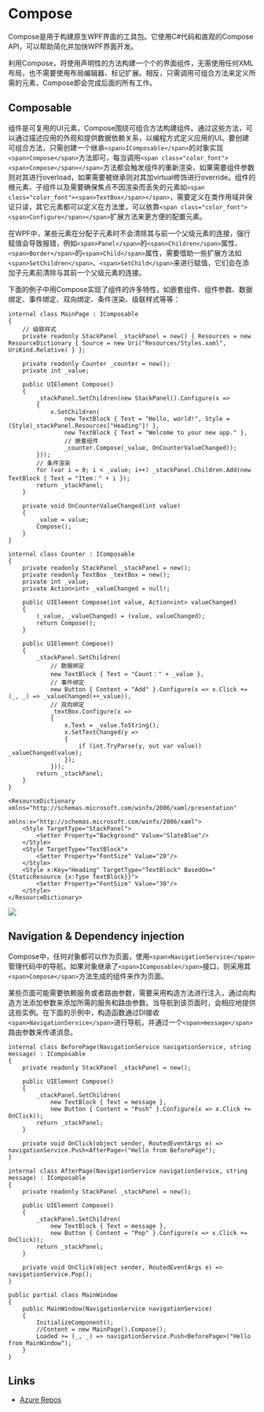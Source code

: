 # Compose

Compose是用于构建原生WPF界面的工具包。它使用C#代码和直观的Compose API，可以帮助简化并加快WPF界面开发。

利用Compose，将使用声明性的方法构建一个个的界面组件，无需使用任何XML布局，也不需要使用布局编辑器、标记扩展。相反，只需调用可组合方法来定义所需的元素，Compose即会完成后面的所有工作。

## Composable

组件是可复用的UI元素，Compose围绕可组合方法构建组件。通过这些方法，可以通过描述应用的外观和提供数据依赖关系，以编程方式定义应用的UI。要创建可组合方法，只需创建一个继承`<span>IComposable</span>`的对象实现`<span>Compose</span>`方法即可，每当调用`<span class="color_font"><span>Compose</span></span>`方法都会触发组件的重新渲染，如果需要组件参数则对其进行overload，如果需要被继承则对其加virtual修饰进行override。组件的根元素、子组件以及需要确保焦点不因渲染而丢失的元素如`<span class="color_font"><span>TextBox</span></span>`，需要定义在类作用域并保证只读，其它元素都可以定义在方法里，可以依靠`<span class="color_font"><span>Configure</span></span>`扩展方法来更方便的配置元素。

在WPF中，某些元素在分配子元素时不会清除其与前一个父级元素的连接，强行赋值会导致报错，例如`<span>Panel</span>`的`<span>Children</span>`属性、`<span>Border</span>`的`<span>Child</span>`属性，需要借助一些扩展方法如`<span>SetChildren</span>`、`<span>SetChild</span>`来进行赋值，它们会在添加子元素前清除与其前一个父级元素的连接。

下面的例子中用Compose实现了组件的许多特性，如嵌套组件、组件参数、数据绑定、事件绑定、双向绑定、条件渲染、级联样式等等：

```
internal class MainPage : IComposable
{
    // 级联样式
    private readonly StackPanel _stackPanel = new() { Resources = new ResourceDictionary { Source = new Uri("Resources/Styles.xaml", UriKind.Relative) } };

    private readonly Counter _counter = new();
    private int _value;

    public UIElement Compose()
    {
        _stackPanel.SetChildren(new StackPanel().Configure(x =>
        {
            x.SetChildren(
                new TextBlock { Text = "Hello, world!", Style = (Style)_stackPanel.Resources["Heading"]! },
                new TextBlock { Text = "Welcome to your new app." },
                // 嵌套组件
                _counter.Compose(_value, OnCounterValueChanged));
        }));
        // 条件渲染
        for (var i = 0; i < _value; i++) _stackPanel.Children.Add(new TextBlock { Text = "Item：" + i });
        return _stackPanel;
    }

    private void OnCounterValueChanged(int value)
    {
        _value = value;
        Compose();
    }
}
```

```
internal class Counter : IComposable
{
    private readonly StackPanel _stackPanel = new();
    private readonly TextBox _textBox = new();
    private int _value;
    private Action<int> _valueChanged = null!;

    public UIElement Compose(int value, Action<int> valueChanged)
    {
        (_value, _valueChanged) = (value, valueChanged);
        return Compose();
    }

    public UIElement Compose()
    {
        _stackPanel.SetChildren(
            // 数据绑定
            new TextBlock { Text = "Count：" + _value },
            // 事件绑定
            new Button { Content = "Add" }.Configure(x => x.Click += (_, _) => _valueChanged(++_value)),
            // 双向绑定
            _textBox.Configure(x =>
            {
                x.Text = _value.ToString();
                x.SetTextChanged(y =>
                {
                    if (int.TryParse(y, out var value)) _valueChanged(value);
                });
            }));
        return _stackPanel;
    }
}
```

```
<ResourceDictionary xmlns="http://schemas.microsoft.com/winfx/2006/xaml/presentation"
                    xmlns:x="http://schemas.microsoft.com/winfx/2006/xaml">
    <Style TargetType="StackPanel">
        <Setter Property="Background" Value="SlateBlue"/>
    </Style>
    <Style TargetType="TextBlock">
        <Setter Property="FontSize" Value="20"/>
    </Style>
    <Style x:Key="Heading" TargetType="TextBlock" BasedOn="{StaticResource {x:Type TextBlock}}">
        <Setter Property="FontSize" Value="30"/>
    </Style>
</ResourceDictionary>
```

![](http://www.kdocs.cn/api/v3/office/copy/L0FFOE1DQUprZ01Pb3p4VWZobEZ6TEU3MVlCb0xFV0llZzlodzdSeVRpc01YUXpsWGJPenEwbVV3bHg3UGxqVXdRL1F2K1dpSWtOcDFReDRaYlhSdmZCQzhhd2NnY2FvUU9HTUxuL1V6L3VnUEx6UjRhalpTWGpFRW1tWTJ6WEFzOEVSK25GSU4wOWt4UCtkWHVuc0ZSSW5YK2dLY3ZDemVJQ3NERmRjZmRidkxkV2dKOURSMWpITi9QZzlFc2JtVmVpRHBwc1M4M3dTVHpVaGFtaE1UNWJpLytVRkhXS2dTcmVUSDc3Rlg3Z0xtT3VYWGh1VVdlRmlRN0lzZHdkb3lYYkxSVFFrek84PQ==/attach/object/GXJIUBIAYE?)

## Navigation & Dependency injection

Compose中，任何对象都可以作为页面，使用`<span>NavigationService</span>`管理代码中的导航，如果对象继承了`<span>IComposable</span>`接口，则采用其`<span>Compose</span>`方法生成的组件来作为页面。

某些页面可能需要依赖服务或者路由参数，需要采用构造方法进行注入，通过向构造方法添加参数来添加所需的服务和路由参数。当导航到该页面时，会相应地提供这些实例。在下面的示例中，构造函数通过DI接收`<span>NavigationService</span>`进行导航，并通过一个`<span>message</span>`路由参数来传递消息。

```
internal class BeforePage(NavigationService navigationService, string message) : IComposable
{
    private readonly StackPanel _stackPanel = new();

    public UIElement Compose()
    {
        _stackPanel.SetChildren(
            new TextBlock { Text = message },
            new Button { Content = "Push" }.Configure(x => x.Click += OnClick));
        return _stackPanel;
    }

    private void OnClick(object sender, RoutedEventArgs e) => navigationService.Push<AfterPage>("Hello from BeforePage");
}
```

```
internal class AfterPage(NavigationService navigationService, string message) : IComposable
{
    private readonly StackPanel _stackPanel = new();

    public UIElement Compose()
    {
        _stackPanel.SetChildren(
            new TextBlock { Text = message },
            new Button { Content = "Pop" }.Configure(x => x.Click += OnClick));
        return _stackPanel;
    }

    private void OnClick(object sender, RoutedEventArgs e) => navigationService.Pop();
}
```

```
public partial class MainWindow
{
    public MainWindow(NavigationService navigationService)
    {
        InitializeComponent();
        //Content = new MainPage().Compose();
        Loaded += (_, _) => navigationService.Push<BeforePage>("Hello from MainWindow");
    }
}
```

## Links

* [Azure Repos](1)
